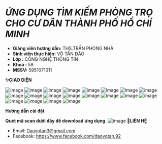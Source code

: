 # _ỨNG DỤNG TÌM KIẾM PHÒNG TRỌ CHO CƯ DÂN THÀNH PHỐ HỒ CHÍ MINH_

* **Giảng viên hướng dẫn:** THS.TRẦN PHONG NHÃ
* **Sinh viên thực hiện:**  VÕ TẤN ĐÀO
* **Lớp 	:** CÔNG NGHỆ THÔNG TIN
* **Khoá :** 59
* **MSSV:** 5951071011

**✨GIAO DIỆN**

![image](https://user-images.githubusercontent.com/67967917/173230801-e94bd2ce-ac83-4cc0-801d-763e1642a05e.png)
![image](https://user-images.githubusercontent.com/67967917/173230818-b5a4f22d-0206-4b04-af24-890bb285b6dd.png)
![image](https://user-images.githubusercontent.com/67967917/173230846-7731696a-8fdf-45c5-9885-bbf0cd6af47b.png)
![image](https://user-images.githubusercontent.com/67967917/173230848-ef45ba98-e8ed-466d-9ffb-81a0913987b6.png)
![image](https://user-images.githubusercontent.com/67967917/173230850-a0dba940-7cf3-4f84-ae6e-7d3b2aa91fe2.png)
![image](https://user-images.githubusercontent.com/67967917/173230856-bc10283c-4b97-43da-99d9-1efa4b74145b.png)
![image](https://user-images.githubusercontent.com/67967917/173230860-a2c80ebc-d007-41ca-8e9a-868501035cc1.png)
![image](https://user-images.githubusercontent.com/67967917/173230862-491b1643-7340-47a7-8a34-e5d0a317535c.png)
![image](https://user-images.githubusercontent.com/67967917/173230867-57ce1e77-cd7e-4fe3-8d91-2c5765e6dfd5.png)
![image](https://user-images.githubusercontent.com/67967917/173230871-74364422-8a0e-4ce3-ac0d-ee7872591064.png)
![image](https://user-images.githubusercontent.com/67967917/173230880-14ba11d1-e5bd-4206-90ea-89a840576d81.png)
![image](https://user-images.githubusercontent.com/67967917/173230886-842a8f6a-e65c-42af-939e-cdfdd8eb53d9.png)
![image](https://user-images.githubusercontent.com/67967917/173230892-abd88e32-2ba0-40d0-8404-0690ae6a26b6.png)
![image](https://user-images.githubusercontent.com/67967917/173230894-78978494-e81d-49b6-8b73-c1e02f3f3578.png)
![image](https://user-images.githubusercontent.com/67967917/173230896-044d39eb-f326-4e7b-aee6-bdf48853d6ba.png)
![image](https://user-images.githubusercontent.com/67967917/175650438-e567eafa-952b-4f42-abcf-65bdf1691fbc.png)
![image](https://user-images.githubusercontent.com/67967917/175649352-37e2aa8f-8ee0-4624-b2fe-f47c4d89d960.png)
![image](https://user-images.githubusercontent.com/67967917/175649361-c226db6a-20aa-4944-9964-34e5ffeb2cfd.png)
![image](https://user-images.githubusercontent.com/67967917/175649508-0d29a63b-d6af-4698-8dd5-edf93b973a35.png)
![image](https://user-images.githubusercontent.com/67967917/175649424-c17e0ae4-a431-427d-91c0-6e3c8a693426.png)

**Hướng dẫn cài đặt**

**Quét mã scan dưới đây để download ứng dụng.**
![image](https://user-images.githubusercontent.com/67967917/175647931-4097a85b-7288-4578-9016-8ad21f70e8f7.png)
**:iphone:LIÊN HỆ**
- Email: Daovotan3@gmail.com
- Facebook: https://www.facebook.com/daovotan.92
